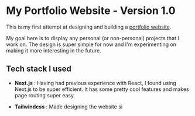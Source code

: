 # My Portfolio Website - Version 1.0

This is my first attempt at designing and building a [portfolio website](https://www.example.com).

My goal here is to display any personal (or non-personal) projects that I work on. The design is super simple for now and I'm experimenting on making it more interesting in the future.

## Tech stack I used

- **Next.js** : Having had previous experience with React, I found using Next.js to be super efficient. It has some pretty cool features and makes page routing super easy.

- **Tailwindcss** : Made designing the website si
